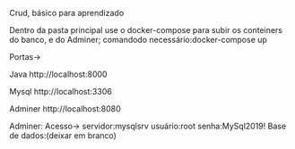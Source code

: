 Crud, básico para aprendizado


Dentro da pasta principal use o docker-compose para subir os conteiners do banco, e do Adminer;
comandodo necessário:docker-compose up

Portas->

Java
http://localhost:8000

Mysql
http://localhost:3306

Adminer
http://localhost:8080

Adminer:
Acesso->
servidor:mysqlsrv
usuário:root
senha:MySql2019!
Base de dados:(deixar em branco)
